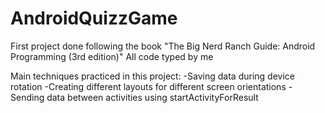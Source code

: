 # AndroidQuizzGame
First project done following the book "The Big Nerd Ranch Guide: Android Programming (3rd edition)" All code typed by me

Main techniques practiced in this project:
-Saving data during device rotation
-Creating different layouts for different screen orientations
-Sending data between activities using startActivityForResult
